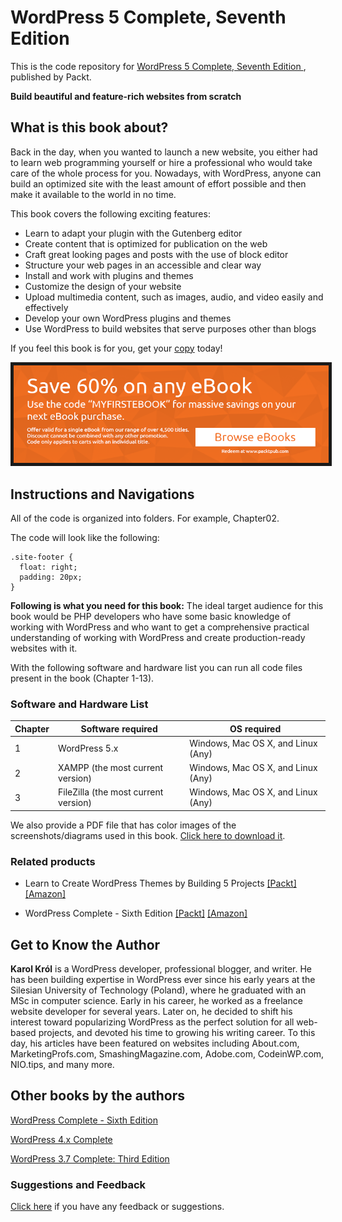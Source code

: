 # WordPress 5 Complete, Seventh Edition 

<a href="https://www.packtpub.com/web-development/wordpress-5-complete-seventh-edition?utm_source=github&utm_medium=repository&utm_campaign=9781789532012"><img src="https://d255esdrn735hr.cloudfront.net/sites/default/files/imagecache/ppv4_main_book_cover/B11788.png" alt="" height="256px" align="right"></a>

This is the code repository for [WordPress 5 Complete, Seventh Edition ](https://www.packtpub.com/web-development/wordpress-5-complete-seventh-edition?utm_source=github&utm_medium=repository&utm_campaign=9781789532012), published by Packt.


**Build beautiful and feature-rich websites from scratch**

## What is this book about?
Back in the day, when you wanted to launch a new website, you either had to learn web programming yourself or hire a professional who would take care of the whole process for you. Nowadays, with WordPress, anyone can build an optimized site with the least amount of effort possible and then make it available to the world in no time.

This book covers the following exciting features:
* Learn to adapt your plugin with the Gutenberg editor
* Create content that is optimized for publication on the web
* Craft great looking pages and posts with the use of block editor
* Structure your web pages in an accessible and clear way
* Install and work with plugins and themes
* Customize the design of your website
* Upload multimedia content, such as images, audio, and video easily and effectively
* Develop your own WordPress plugins and themes
* Use WordPress to build websites that serve purposes other than blogs

If you feel this book is for you, get your [copy](https://www.amazon.com/dp/1-789-53201-9) today!

<a href="https://www.packtpub.com/?utm_source=github&utm_medium=banner&utm_campaign=GitHubBanner"><img src="https://raw.githubusercontent.com/PacktPublishing/GitHub/master/GitHub.png" 
alt="https://www.packtpub.com/" border="5" /></a>

## Instructions and Navigations
All of the code is organized into folders. For example, Chapter02.

The code will look like the following:
```
.site-footer {
  float: right;
  padding: 20px;
}
```

**Following is what you need for this book:**
The ideal target audience for this book would be PHP developers who have some basic knowledge of working with WordPress and who want to get a comprehensive practical understanding of working with WordPress and create production-ready websites with it.

With the following software and hardware list you can run all code files present in the book (Chapter 1-13).
### Software and Hardware List
| Chapter | Software required | OS required |
| -------- | ------------------------------------ | ----------------------------------- |
| 1 | WordPress 5.x | Windows, Mac OS X, and Linux (Any) |
| 2 | XAMPP (the most current version) | Windows, Mac OS X, and Linux (Any) |
| 3 | FileZilla (the most current version) | Windows, Mac OS X, and Linux (Any) |

We also provide a PDF file that has color images of the screenshots/diagrams used in this book. [Click here to download it](http://www.packtpub.com/sites/default/files/downloads/9781789532012_ColorImages.pdf).

### Related products
* Learn to Create WordPress Themes by Building 5 Projects [[Packt]](https://www.packtpub.com/web-development/learn-create-wordpress-themes-building-5-projects?utm_source=github&utm_medium=repository&utm_campaign=9781787286641) [[Amazon]](https://www.amazon.com/dp/1-787-28664-9)

* WordPress Complete - Sixth Edition [[Packt]](https://www.packtpub.com/application-development/wordpress-complete-sixth-edition?utm_source=github&utm_medium=repository&utm_campaign=9781787285705) [[Amazon]](https://www.amazon.com/dp/1-787-28570-7)


## Get to Know the Author
**Karol Król**
is a WordPress developer, professional blogger, and writer. He has been building expertise in WordPress ever since his early years at the Silesian University of Technology (Poland), where he graduated with an MSc in computer science. Early in his career, he worked as a freelance website developer for several years. Later on, he decided to shift his interest toward popularizing WordPress as the perfect solution for all web-based projects, and devoted his time to growing his writing career. To this day, his articles have been featured on websites including About.com, MarketingProfs.com, SmashingMagazine.com, Adobe.com, CodeinWP.com, NIO.tips, and many more.



## Other books by the authors
[WordPress Complete - Sixth Edition](https://www.packtpub.com/application-development/wordpress-complete-sixth-edition?utm_source=github&utm_medium=repository&utm_campaign=9781787285705)

[WordPress 4.x Complete](https://www.packtpub.com/web-development/wordpress-4x-complete?utm_source=github&utm_medium=repository&utm_campaign=9781784390907)

[WordPress 3.7 Complete: Third Edition](https://www.packtpub.com/web-development/wordpress-37-complete-third-edition?utm_source=github&utm_medium=repository&utm_campaign=9781782162407)


### Suggestions and Feedback
[Click here](https://docs.google.com/forms/d/e/1FAIpQLSdy7dATC6QmEL81FIUuymZ0Wy9vH1jHkvpY57OiMeKGqib_Ow/viewform) if you have any feedback or suggestions.


